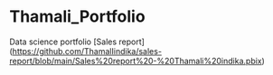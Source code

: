 # Thamali_Portfolio
Data science portfolio
[Sales report] (https://github.com/ThamalIindika/sales-report/blob/main/Sales%20report%20-%20Thamali%20indika.pbix)
